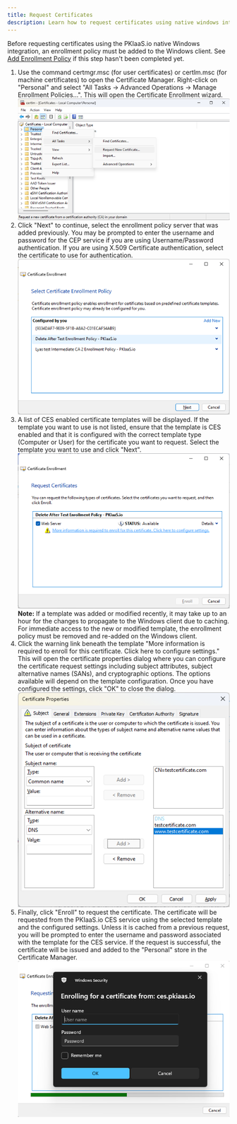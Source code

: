 ```yaml
---
title: Request Certificates
description: Learn how to request certificates using native windows integration on PKIaaS.io.
---
```

Before requesting certificates using the PKIaaS.io native Windows integration, an enrollment policy must be added to the Windows client. See [Add Enrollment Policy](add-enrollment-policy.md) if this step hasn't been completed yet.

1. Use the command certmgr.msc (for user certificates) or certlm.msc (for machine certificates) to open the Certificate Manager. Right-click on "Personal" and select "All Tasks -> Advanced Operations -> Manage Enrollment Policies...". This will open the Certificate Enrollment wizard.  
![Request New Certificate](../images/request-new-certificate.png)
2. Click "Next" to continue, select the enrollment policy server that was added previously. You may be prompted to enter the username and password for the CEP service if you are using Username/Password authentication. If you are using X.509 Certificate authentication, select the certificate to use for authentication.  
![Enrollment Policies](../images/enrollment-policies.png)
3. A list of CES enabled certificate templates will be displayed. If the template you want to use is not listed, ensure that the template is CES enabled and that it is configured with the correct template type (Computer or User) for the certificate you want to request. Select the template you want to use and click "Next".  
![CES Enabled Templates](../images/ces-enabled-templates.png)  
**Note:** If a template was added or modified recently, it may take up to an hour for the changes to propagate to the Windows client due to caching. For immediate access to the new or modified template, the enrollment policy must be removed and re-added on the Windows client.
4. Click the warning link beneath the template "More information is required to enroll for this certificate. Click here to configure settings." This will open the certificate properties dialog where you can configure the certificate request settings including subject attributes, subject alternative names (SANs), and cryptographic options. The options available will depend on the template configuration. Once you have configured the settings, click "OK" to close the dialog.  
![Certificate Properties Dialog](../images/certificate-properties-dialog.png)
5. Finally, click "Enroll" to request the certificate. The certificate will be requested from the PKIaaS.io CES service using the selected template and the configured settings. Unless it is cached from a previous request, you will be prompted to enter the username and password associated with the template for the CES service. If the request is successful, the certificate will be issued and added to the "Personal" store in the Certificate Manager.
![Certificate Enrollment](../images/certificate-enrollment.png)